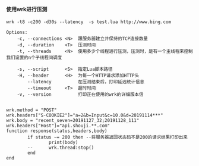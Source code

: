 #### 使用wrk进行压测

    wrk -t8 -c200 -d30s --latency  -s test.lua http://www.bing.com
    
    Options:                                           
        -c, --connections <N>  跟服务器建立并保持的TCP连接数量 
        -d, --duration    <T>  压测时间          
        -t, --threads     <N>  使用多少个线程进行压测，压测时，是有一个主线程来控制我们设置的n个子线程间调度  
                                                        
        -s, --script      <S>  指定Lua脚本路径      
        -H, --header      <H>  为每一个HTTP请求添加HTTP头     
            --latency          在压测结束后，打印延迟统计信息  
            --timeout     <T>  超时时间    
        -v, --version          打印正在使用的wrk的详细版本信  

    
    wrk.method = "POST"
    wrk.headers["S-COOKIE2"]="a=2&b=Input&c=10.0&d=20191114***"
    wrk.body = "recent_seven=20191127_32;20191128_111"
    wrk.headers["Host"]="api.shouji.**.com"
    function response(status,headers,body)
            if status ~= 200 then --将服务器返回状态码不是200的请求结果打印出来
                    print(body)
            --      wrk.thread:stop()
            end
    end